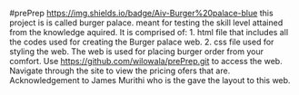 #prePrep
https://img.shields.io/badge/Aiv-Burger%20palace-blue
this project is is called burger palace. meant for testing the skill level attained from the knowledge aquired. It is comprised of: 1. html file that includes all the codes used for creating the Burger palace web. 2. css file used for styling the web.
The web is used for placing burger order from your comfort.
Use https://github.com/wilowala/prePrep.git to access the web. Navigate through the site to view the pricing ofers that are.
Acknowledgement to James Murithi who is the gave the layout to this web.